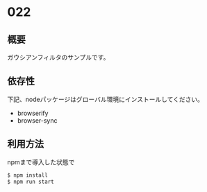 # 022

## 概要

ガウシアンフィルタのサンプルです。

## 依存性

下記、nodeパッケージはグローバル環境にインストールしてください。

- browserify
- browser-sync

## 利用方法

npmまで導入した状態で

``` sh
$ npm install
$ npm run start
```